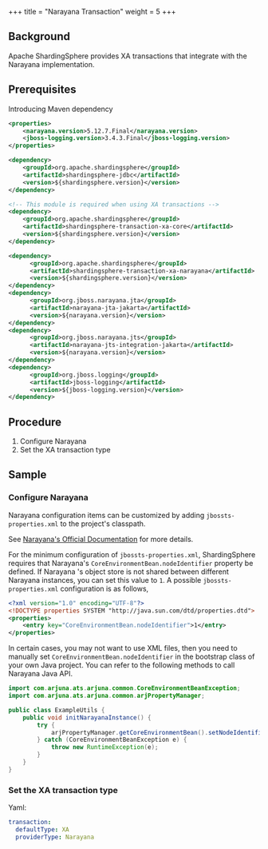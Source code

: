 +++
title = "Narayana Transaction"
weight = 5
+++

## Background

Apache ShardingSphere provides XA transactions that integrate with the Narayana implementation.

## Prerequisites

Introducing Maven dependency

```xml
<properties>
    <narayana.version>5.12.7.Final</narayana.version>
    <jboss-logging.version>3.4.3.Final</jboss-logging.version>
</properties>

<dependency>
    <groupId>org.apache.shardingsphere</groupId>
    <artifactId>shardingsphere-jdbc</artifactId>
    <version>${shardingsphere.version}</version>
</dependency>

<!-- This module is required when using XA transactions -->
<dependency>
    <groupId>org.apache.shardingsphere</groupId>
    <artifactId>shardingsphere-transaction-xa-core</artifactId>
    <version>${shardingsphere.version}</version>
</dependency>

<dependency>
      <groupId>org.apache.shardingsphere</groupId>
      <artifactId>shardingsphere-transaction-xa-narayana</artifactId>
      <version>${shardingsphere.version}</version>
</dependency>
<dependency>
      <groupId>org.jboss.narayana.jta</groupId>
      <artifactId>narayana-jta-jakarta</artifactId>
      <version>${narayana.version}</version>
</dependency>
<dependency>
      <groupId>org.jboss.narayana.jts</groupId>
      <artifactId>narayana-jts-integration-jakarta</artifactId>
      <version>${narayana.version}</version>
</dependency>
<dependency>
      <groupId>org.jboss.logging</groupId>
      <artifactId>jboss-logging</artifactId>
      <version>${jboss-logging.version}</version>
</dependency>
```
## Procedure
1. Configure Narayana
2. Set the XA transaction type

## Sample

### Configure Narayana

Narayana configuration items can be customized by adding `jbossts-properties.xml` to the project's classpath.

See [Narayana's Official Documentation](https://narayana.io/documentation/index.html) for more details.

For the minimum configuration of `jbossts-properties.xml`,
ShardingSphere requires that Narayana's `CoreEnvironmentBean.nodeIdentifier` property be defined.
If Narayana 's object store is not shared between different Narayana instances, you can set this value to `1`.
A possible `jbossts-properties.xml` configuration is as follows,

```xml
<?xml version="1.0" encoding="UTF-8"?>
<!DOCTYPE properties SYSTEM "http://java.sun.com/dtd/properties.dtd">
<properties>
    <entry key="CoreEnvironmentBean.nodeIdentifier">1</entry>
</properties>
```

In certain cases, you may not want to use XML files,
then you need to manually set `CoreEnvironmentBean.nodeIdentifier` in the bootstrap class of your own Java project.
You can refer to the following methods to call Narayana Java API.

```java
import com.arjuna.ats.arjuna.common.CoreEnvironmentBeanException;
import com.arjuna.ats.arjuna.common.arjPropertyManager;

public class ExampleUtils {
    public void initNarayanaInstance() {
        try {
            arjPropertyManager.getCoreEnvironmentBean().setNodeIdentifier("1");
        } catch (CoreEnvironmentBeanException e) {
            throw new RuntimeException(e);
        }
    }
}
```

### Set the XA transaction type

Yaml:

```yaml
transaction:
  defaultType: XA
  providerType: Narayana
```
